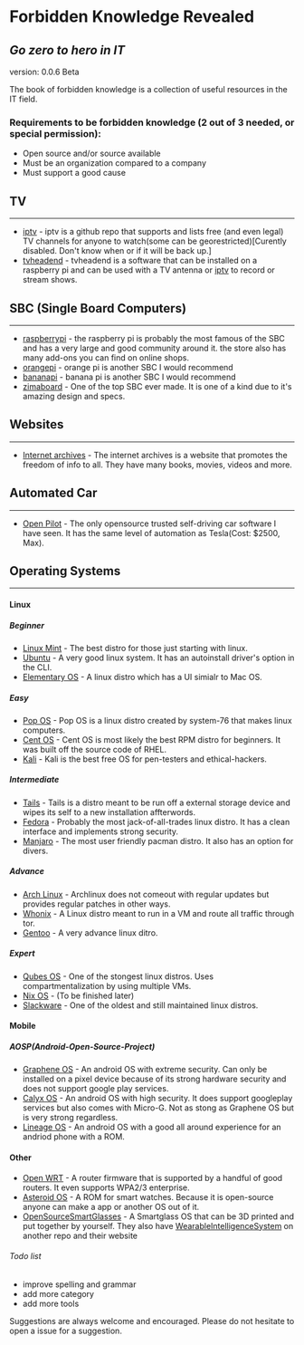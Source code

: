 # Forbidden Knowledge Revealed
## _Go zero to hero in IT_
version: 0.0.6 Beta

The book of forbidden knowledge is a collection of useful resources in the IT field. 

### Requirements to be forbidden knowledge (2 out of 3 needed, or special permission):
- Open source and/or source available
- Must be an organization compared to a company
- Must support a good cause 

## TV
-----
- [iptv] - iptv is a github repo that supports and lists free (and even legal) TV channels for anyone to watch(some can be georestricted)[Curently disabled. Don't know when or if it will be back up.]
- [tvheadend] - tvheadend is a software that can be installed on a raspberry pi and can be used with a TV antenna or [iptv] to record or stream shows.

## SBC (Single Board Computers)
------------------------------
- [raspberrypi] - the raspberry pi is probably the most famous of the SBC and has a very large and good community around it. the store also has many add-ons you can find on online shops.
- [orangepi] - orange pi is another SBC I would recommend
- [bananapi] - banana pi is another SBC I would recommend
- [zimaboard] - One of the top SBC ever made. It is one of a kind due to it's amazing design and specs.

## Websites
------------
- [Internet archives] - The internet archives is a website that promotes the freedom of info to all. They have many books, movies, videos and more.

## Automated Car
----------------
- [Open Pilot] - The only opensource trusted self-driving car software I have seen. It has the same level of automation as Tesla(Cost: $2500, Max).

## Operating Systems
---------------------------------------
#### Linux
##### Beginner
- [Linux Mint] - The best distro for those just starting with linux.
- [Ubuntu] - A very good linux system. It has an autoinstall driver's option in the CLI.
- [Elementary OS] - A linux distro which has a UI simialr to Mac OS.

##### Easy
- [Pop OS] - Pop OS is a linux distro created by system-76 that makes linux computers.
- [Cent OS] - Cent OS is most likely the best RPM distro for beginners. It was built off the source code of RHEL.
- [Kali] - Kali is the best free OS for pen-testers and ethical-hackers.

##### Intermediate
- [Tails] - Tails is a distro meant to be run off a external storage device and wipes its self to a new installation affterwords.
- [Fedora] - Probably the most jack-of-all-trades linux distro. It has a clean interface and implements strong security.
- [Manjaro] - The most user friendly pacman distro. It also has an option for divers.

##### Advance
- [Arch Linux] - Archlinux does not comeout with regular updates but provides regular patches in other ways.
- [Whonix] - A Linux distro meant to run in a VM and route all traffic through tor.
- [Gentoo] - A very advance linux ditro.

##### Expert
- [Qubes OS] - One of the stongest linux distros. Uses compartmentalization by using multiple VMs.
- [Nix OS] - (To be finished later)
- [Slackware] - One of the oldest and still maintained linux distros.

#### Mobile

##### AOSP(Android-Open-Source-Project)
- [Graphene OS] - An android OS with extreme security. Can only be installed on a pixel device because of its strong hardware security and does not support google play services.
- [Calyx OS] - An android OS with high security. It does support googleplay services but also comes with Micro-G. Not as stong as Graphene OS but is very strong regardless.
- [Lineage OS] - An android OS with a good all around experience for an andriod phone with a ROM.

#### Other
- [Open WRT] - A router firmware that is supported by a handful of good routers. It even supports WPA2/3 enterprise.
- [Asteroid OS] - A ROM for smart watches. Because it is open-source anyone can make a app or another OS out of it.
- [OpenSourceSmartGlasses] - A Smartglass OS that can be 3D printed and put together by yourself. They also have [WearableIntelligenceSystem] on another repo and their website

###### Todo list
- improve spelling and grammar
- add more category
- add more tools

Suggestions are always welcome and encouraged. Please do not hesitate to open a issue for a suggestion.

[//]:#
   [Internet archives]: <https://archive.org/>
   [iptv]: <https://github.com/iptv-org/iptv>
   [Tvheadend]: <https://github.com/tvheadend/tvheadend>
   [Raspberrypi]: <https://www.raspberrypi.com/>
   [Orangepi]: <http://www.orangepi.org/>
   [Bananapi]: <https://www.banana-pi.org/>
   [Linux Mint]: <https://www.linuxmint.com/>
   [Ubuntu]: <https://ubuntu.com/>
   [Elementary OS]: <https://www.elementaryos.org/>
   [Pop OS]: <https://pop.system76.com/>
   [Cent OS]: <https://www.centos.org/>
   [Kali]: <https://www.kali.org/>
   [Tails]: <https://tails.boum.org/index.html>
   [Fedora]: <https://getfedora.org/>
   [Manjaro]: <https://manjaro.org/>
   [Arch Linux]: <https://archlinux.org/>
   [Whonix]: <https://www.whonix.org/>
   [Gentoo]: <https://www.gentoo.org/>
   [Qubes OS]: <https://www.qubes-os.org/>
   [Nix OS]: <https://nixos.org/>
   [Slackware]: <http://www.slackware.com/>
   [Graphene OS]: <https://grapheneos.org/>
   [Calyx OS]: <https://calyxos.org/>
   [Lineage OS]: <https://lineageos.org/>
   [Open WRT]: <https://openwrt.org/>
   [Zimaboard]: <https://www.zimaboard.com/>
   [Asteroid OS]: <https://asteroidos.org/>
   [Open Pilot]: <https://comma.ai/>
   [OpenSourceSmartGlasses]: <https://github.com/TeamOpenSmartGlasses/OpenSourceSmartGlasses>
   [WearableIntelligenceSystem]: <https://github.com/emexlabs/WearableIntelligenceSystem>

